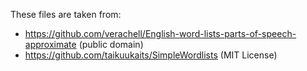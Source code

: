 These files are taken from:
- https://github.com/verachell/English-word-lists-parts-of-speech-approximate (public domain)
- https://github.com/taikuukaits/SimpleWordlists (MIT License)